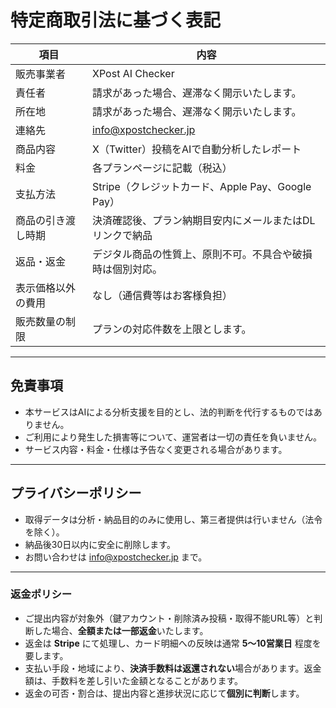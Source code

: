 # 特定商取引法に基づく表記

| 項目 | 内容 |
|------|------|
| 販売事業者 | XPost AI Checker|
| 責任者 | 請求があった場合、遅滞なく開示いたします。 |
| 所在地 | 請求があった場合、遅滞なく開示いたします。 |
| 連絡先 | info@xpostchecker.jp |
| 商品内容 | X（Twitter）投稿をAIで自動分析したレポート |
| 料金 | 各プランページに記載（税込） |
| 支払方法 | Stripe（クレジットカード、Apple Pay、Google Pay） |
| 商品の引き渡し時期 | 決済確認後、プラン納期目安内にメールまたはDLリンクで納品 |
| 返品・返金 | デジタル商品の性質上、原則不可。不具合や破損時は個別対応。 |
| 表示価格以外の費用 | なし（通信費等はお客様負担） |
| 販売数量の制限 | プランの対応件数を上限とします。 |

---

## 免責事項
- 本サービスはAIによる分析支援を目的とし、法的判断を代行するものではありません。  
- ご利用により発生した損害等について、運営者は一切の責任を負いません。  
- サービス内容・料金・仕様は予告なく変更される場合があります。

---

## プライバシーポリシー
- 取得データは分析・納品目的のみに使用し、第三者提供は行いません（法令を除く）。  
- 納品後30日以内に安全に削除します。  
- お問い合わせは info@xpostchecker.jp まで。

---

### 返金ポリシー
- ご提出内容が対象外（鍵アカウント・削除済み投稿・取得不能URL等）と判断した場合、**全額または一部返金**いたします。  
- 返金は **Stripe** にて処理し、カード明細への反映は通常 **5〜10営業日** 程度を要します。  
- 支払い手段・地域により、**決済手数料は返還されない**場合があります。返金額は、手数料を差し引いた金額となることがあります。  
- 返金の可否・割合は、提出内容と進捗状況に応じて**個別に判断**します。
